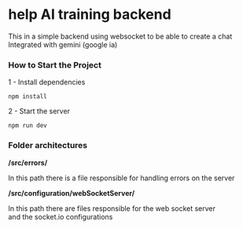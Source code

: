 # help AI training backend

This in a simple backend using websocket to be able to create a chat Integrated with gemini (google ia)


### How to Start the Project 

1 - Install dependencies  

```shell
npm install 
```
2 - Start the server 

```shell
npm run dev
```


###  Folder architectures
<b> /src/errors/ </b>

In this path there is a file responsible for handling errors on the server

<b> /src/configuration/webSocketServer/ </b>

In this path there are files responsible for the web socket server   
and the socket.io configurations